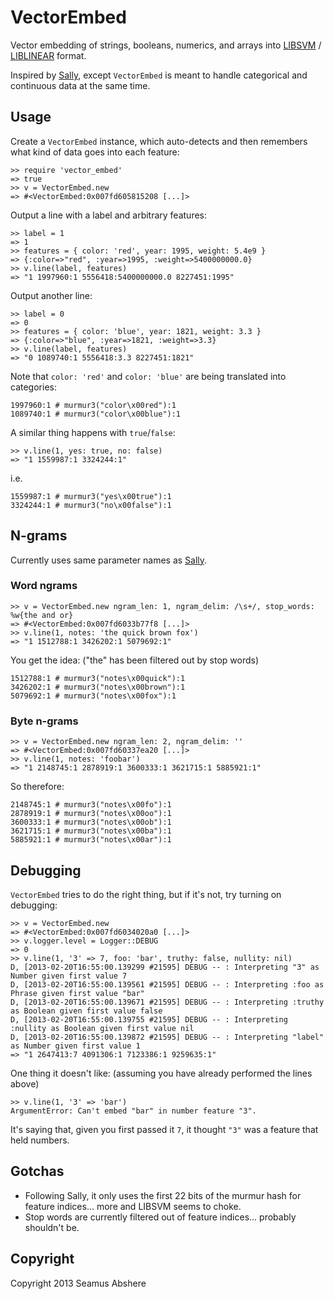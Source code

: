 # VectorEmbed

Vector embedding of strings, booleans, numerics, and arrays into [LIBSVM](http://www.csie.ntu.edu.tw/~cjlin/libsvm/) / [LIBLINEAR](http://www.csie.ntu.edu.tw/~cjlin/liblinear/) format.

Inspired by [Sally](http://www.mlsec.org/sally/), except `VectorEmbed` is meant to handle categorical and continuous data at the same time.

## Usage

Create a `VectorEmbed` instance, which auto-detects and then remembers what kind of data goes into each feature:

    >> require 'vector_embed'
    => true
    >> v = VectorEmbed.new
    => #<VectorEmbed:0x007fd605815208 [...]>

Output a line with a label and arbitrary features:

    >> label = 1
    => 1
    >> features = { color: 'red', year: 1995, weight: 5.4e9 }
    => {:color=>"red", :year=>1995, :weight=>5400000000.0}
    >> v.line(label, features)
    => "1 1997960:1 5556418:5400000000.0 8227451:1995"

Output another line:

    >> label = 0
    => 0
    >> features = { color: 'blue', year: 1821, weight: 3.3 }
    => {:color=>"blue", :year=>1821, :weight=>3.3}
    >> v.line(label, features)
    => "0 1089740:1 5556418:3.3 8227451:1821"

Note that `color: 'red'` and `color: 'blue'` are being translated into categories:

    1997960:1 # murmur3("color\x00red"):1
    1089740:1 # murmur3("color\x00blue"):1

A similar thing happens with `true`/`false`:

    >> v.line(1, yes: true, no: false)
    => "1 1559987:1 3324244:1"

i.e.

    1559987:1 # murmur3("yes\x00true"):1
    3324244:1 # murmur3("no\x00false"):1

## N-grams

Currently uses same parameter names as [Sally](http://www.mlsec.org/sally/manual.html).

### Word ngrams

    >> v = VectorEmbed.new ngram_len: 1, ngram_delim: /\s+/, stop_words: %w{the and or}
    => #<VectorEmbed:0x007fd6033b77f8 [...]>
    >> v.line(1, notes: 'the quick brown fox')
    => "1 1512788:1 3426202:1 5079692:1"

You get the idea: ("the" has been filtered out by stop words)

    1512788:1 # murmur3("notes\x00quick"):1
    3426202:1 # murmur3("notes\x00brown"):1
    5079692:1 # murmur3("notes\x00fox"):1

### Byte n-grams

    >> v = VectorEmbed.new ngram_len: 2, ngram_delim: ''
    => #<VectorEmbed:0x007fd60337ea20 [...]>
    >> v.line(1, notes: 'foobar')
    => "1 2148745:1 2878919:1 3600333:1 3621715:1 5885921:1"

So therefore:

    2148745:1 # murmur3("notes\x00fo"):1
    2878919:1 # murmur3("notes\x00oo"):1
    3600333:1 # murmur3("notes\x00ob"):1
    3621715:1 # murmur3("notes\x00ba"):1
    5885921:1 # murmur3("notes\x00ar"):1

## Debugging

`VectorEmbed` tries to do the right thing, but if it's not, try turning on debugging:

    >> v = VectorEmbed.new
    => #<VectorEmbed:0x007fd6034020a0 [...]>
    >> v.logger.level = Logger::DEBUG
    => 0
    >> v.line(1, '3' => 7, foo: 'bar', truthy: false, nullity: nil)
    D, [2013-02-20T16:55:00.139299 #21595] DEBUG -- : Interpreting "3" as Number given first value 7
    D, [2013-02-20T16:55:00.139561 #21595] DEBUG -- : Interpreting :foo as Phrase given first value "bar"
    D, [2013-02-20T16:55:00.139671 #21595] DEBUG -- : Interpreting :truthy as Boolean given first value false
    D, [2013-02-20T16:55:00.139755 #21595] DEBUG -- : Interpreting :nullity as Boolean given first value nil
    D, [2013-02-20T16:55:00.139872 #21595] DEBUG -- : Interpreting "label" as Number given first value 1
    => "1 2647413:7 4091306:1 7123386:1 9259635:1"

One thing it doesn't like: (assuming you have already performed the lines above)

    >> v.line(1, '3' => 'bar')
    ArgumentError: Can't embed "bar" in number feature "3".

It's saying that, given you first passed it `7`, it thought `"3"` was a feature that held numbers.

## Gotchas

* Following Sally, it only uses the first 22 bits of the murmur hash for feature indices... more and LIBSVM seems to choke.
* Stop words are currently filtered out of feature indices... probably shouldn't be.

## Copyright

Copyright 2013 Seamus Abshere
